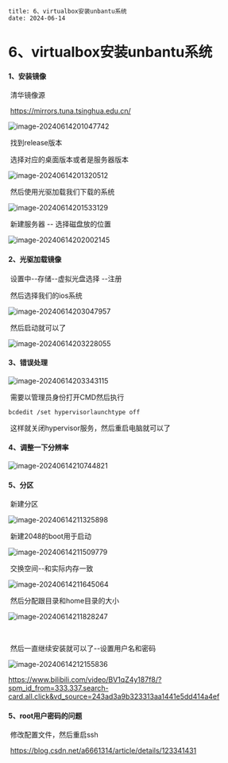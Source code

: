 ```
title: 6、virtualbox安装unbantu系统
date: 2024-06-14
```







# 6、virtualbox安装unbantu系统



#### 	1、安装镜像

​			清华镜像源

​				https://mirrors.tuna.tsinghua.edu.cn/

![image-20240614201047742](./../../.vuepress/public/images/image-20240614201047742.png)





​			找到release版本

​	选择对应的桌面版本或者是服务器版本

![image-20240614201320512](./../../.vuepress/public/images/image-20240614201320512.png)



​	然后使用光驱加载我们下载的系统

![image-20240614201533129](./../../.vuepress/public/images/image-20240614201533129.png)



​			新建服务器 -- 选择磁盘放的位置

![image-20240614202002145](./../../.vuepress/public/images/image-20240614202002145.png)



#### 		2、光驱加载镜像

​		设置中--存储--虚拟光盘选择 --注册 

​			然后选择我们的ios系统



![image-20240614203047957](./../../.vuepress/public/images/image-20240614203047957.png)





​	然后启动就可以了

![image-20240614203228055](./../../.vuepress/public/images/image-20240614203228055.png)





#### 	3、错误处理

![image-20240614203343115](./../../.vuepress/public/images/image-20240614203343115.png)

​		需要以管理员身份打开CMD然后执行

```
bcdedit /set hypervisorlaunchtype off
```

​	这样就关闭hypervisor服务，然后重启电脑就可以了



#### 	4、调整一下分辨率



![image-20240614210744821](./../../.vuepress/public/images/image-20240614210744821.png)





#### 	5、分区

​	新建分区

![image-20240614211325898](./../../.vuepress/public/images/image-20240614211325898.png)





​	新建2048的boot用于启动

![image-20240614211509779](./../../.vuepress/public/images/image-20240614211509779.png)



​	交换空间--和实际内存一致

![image-20240614211645064](./../../.vuepress/public/images/image-20240614211645064.png)



​	然后分配跟目录和home目录的大小

![image-20240614211828247](./../../.vuepress/public/images/image-20240614211828247.png)



​	

​	然后一直继续安装就可以了--设置用户名和密码

![image-20240614212155836](./../../.vuepress/public/images/image-20240614212155836.png)







https://www.bilibili.com/video/BV1qZ4y187f8/?spm_id_from=333.337.search-card.all.click&vd_source=243ad3a9b323313aa1441e5dd414a4ef





#### 	5、root用户密码的问题

​		修改配置文件，然后重启ssh

​		https://blog.csdn.net/a6661314/article/details/123341431













































